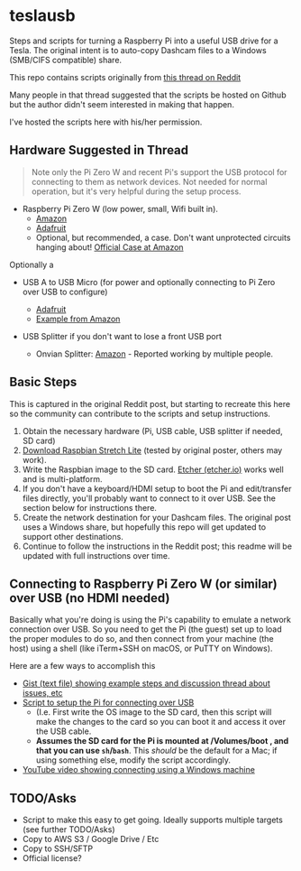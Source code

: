 # teslausb
Steps and scripts for turning a Raspberry Pi into a useful USB drive for a Tesla. The original intent is to auto-copy Dashcam files to a Windows (SMB/CIFS compatible) share. 

This repo contains scripts originally from [this thread on Reddit]( https://www.reddit.com/r/teslamotors/comments/9m9gyk/build_a_smart_usb_drive_for_your_tesla_dash_cam/)

Many people in that thread suggested that the scripts be hosted on Github but the author didn't seem interested in making that happen.

I've hosted the scripts here with his/her permission.

## Hardware Suggested in Thread

> Note only the Pi Zero W and recent Pi's support the USB protocol for connecting to them as network devices. Not needed for normal operation, but it's very helpful during the setup process. 

* Raspberry Pi Zero W (low power, small, Wifi built in). 
  * [Amazon](https://www.amazon.com/Raspberry-Pi-Zero-Wireless-model/dp/B06XFZC3BX/ref=sr_1_10?s=electronics&ie=UTF8&qid=1539090493&sr=1-10&keywords=raspi+zero+w)
  * [Adafruit](https://www.adafruit.com/product/3400)
  * Optional, but recommended, a case. Don't want unprotected circuits hanging about! [Official Case at Amazon](https://www.amazon.com/gp/product/B06Y593MHV/ref=oh_aui_detailpage_o00_s01?ie=UTF8&psc=1)

Optionally a 
 * USB A to USB Micro (for power and optionally connecting to Pi Zero over USB to configure)
   * [Adafruit](https://www.adafruit.com/product/898)
   * [Example from Amazon](https://www.amazon.com/gp/product/B013G4EAEI/ref=oh_aui_detailpage_o00_s01?ie=UTF8&psc=1)
  
 * USB Splitter if you don't want to lose a front USB port
   * Onvian Splitter: [Amazon](https://www.amazon.com/gp/product/B01KX4TKH6/ref=oh_aui_detailpage_o05_s00?ie=UTF8&psc=1) - Reported working by multiple people. 

## Basic Steps

This is captured in the original Reddit post, but starting to recreate this here so the community can contribute to the scripts and setup instructions. 

1. Obtain the necessary hardware (Pi, USB cable, USB splitter if needed, SD card)
2. [Download Raspbian Stretch Lite](https://www.raspberrypi.org/downloads/raspbian/) (tested by original poster, others may work). 
3. Write the Raspbian image to the SD card. [Etcher (etcher.io)](https://etcher.io/) works well and is multi-platform.
4. If you don't have a keyboard/HDMI setup to boot the Pi and edit/transfer files directly, you'll probably want to connect to it over USB. See the section below for instructions there. 
5. Create the network destination for your Dashcam files. The original post uses a Windows share, but hopefully this repo will get updated to support other destinations.
6. Continue to follow the instructions in the Reddit post; this readme will be updated with full instructions over time. 

## Connecting to Raspberry Pi Zero W (or similar) over USB (no HDMI needed)

Basically what you're doing is using the Pi's capability to emulate a network connection over USB. So you need to get the Pi (the guest) set up to load the proper modules to do so, and then connect from your machine (the host) using a shell (like iTerm+SSH on macOS, or PuTTY on Windows). 

Here are a few ways to accomplish this
* [Gist (text file) showing example steps and discussion thread about issues, etc](https://gist.github.com/gbaman/975e2db164b3ca2b51ae11e45e8fd40a)
* [Script to setup the Pi for connecting over USB](https://github.com/BigNate1234/rpi-USBSSH)
   * (I.e. First write the OS image to the SD card, then this script will make the changes to the card so you can boot it and access it over the USB cable. 
   * **Assumes the SD card for the Pi is mounted at /Volumes/boot , and that you can use `sh`/`bash`**. This _should_ be the default for a Mac; if using something else, modify the script accordingly.  
* [YouTube video showing connecting using a Windows machine](https://www.youtube.com/watch?v=xj3MPmJhAPU)

## TODO/Asks

* Script to make this easy to get going. Ideally supports multiple targets (see further TODO/Asks)
* Copy to AWS S3 / Google Drive / Etc
* Copy to SSH/SFTP
* Official license? 

